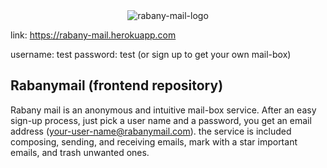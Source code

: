 <div align="center">
<img src="https://i.ibb.co/cy4G8yX/rabany-mail-01.jpg" alt="rabany-mail-logo" border="0">
</div>

link: https://rabany-mail.herokuapp.com

username: test
password: test
(or sign up to get your own mail-box)

## Rabanymail (frontend repository)

Rabany mail is an anonymous and intuitive mail-box service.
After an easy sign-up process, just pick a user name and a password, you get an email address (your-user-name@rabanymail.com).
the service is included composing, sending, and receiving emails, mark with a star important emails, and trash unwanted ones.
